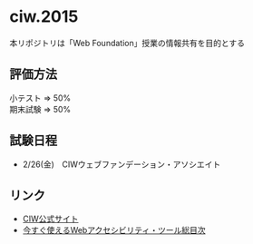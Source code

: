 # ciw.2015

本リポジトリは「Web Foundation」授業の情報共有を目的とする

## 評価方法

小テスト => 50%  
期末試験 => 50%

## 試験日程

- 2/26(金)　CIWウェブファンデーション・アソシエイト

## リンク

- <a href="http://www.ciw-japan.com/index.php" target='_blank'>CIW公式サイト</a>
- <a href="http://matome.naver.jp/odai/2140495331265966801" target='_blank'>今すぐ使えるWebアクセシビリティ・ツール総目次</a>